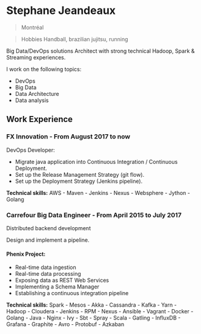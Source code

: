 # Stephane Jeandeaux

> Montréal

> Hobbies Handball, brazilian jujitsu, running

Big Data/DevOps solutions Architect with strong technical Hadoop, Spark & Streaming experiences. 

I work on the following topics:

* DevOps
* Big Data
* Data Architecture
* Data analysis


## Work Experience

### FX Innovation - From August 2017 to now

DevOps Developer:

* Migrate java application into Continuous Integration / Continuous Deployment.
* Set up the Release Management Strategy (git flow).
* Set up the Deployment Strategy (Jenkins pipeline).

**Technical skills:** AWS - Maven - Jenkins - Nexus - Websphere - Jython - Golang

### Carrefour Big Data Engineer  - From April 2015 to July 2017  

Distributed backend development

Design and implement a pipeline.

#### Phenix Project: 

* Real-time data ingestion
* Real-time data processing
* Exposing data as REST Web Services
* Implementing a Schema Manager
* Establishing a continuous integration pipeline

**Technical skills:** Spark - Mesos - Akka - Cassandra - Kafka - Yarn - Hadoop - Cloudera - Jenkins - RPM - Nexus - Ansible - Vagrant - Docker - Golang - Java - Nginx - Ivy - Sbt - Spray - Scala - Gatling - InfluxDB - Grafana - Graphite - Avro - Protobuf - Azkaban

